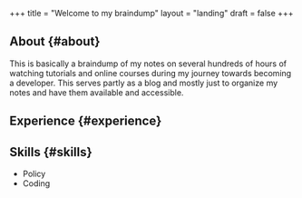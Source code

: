 +++
title = "Welcome to my braindump"
layout = "landing"
draft = false
+++

## About {#about}

This is basically a braindump of my notes on several hundreds of hours of watching tutorials and online courses during my journey towards becoming a developer. This serves partly as a blog and mostly just to organize my notes and have them available and accessible.


## Experience {#experience}


## Skills {#skills}

-   Policy
-   Coding

